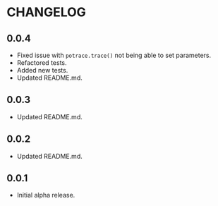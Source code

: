 # CHANGELOG

## 0.0.4

- Fixed issue with `potrace.trace()` not being able to set parameters.
- Refactored tests.
- Added new tests.
- Updated README.md.

## 0.0.3

- Updated README.md.

## 0.0.2

- Updated README.md.

## 0.0.1

- Initial alpha release.
